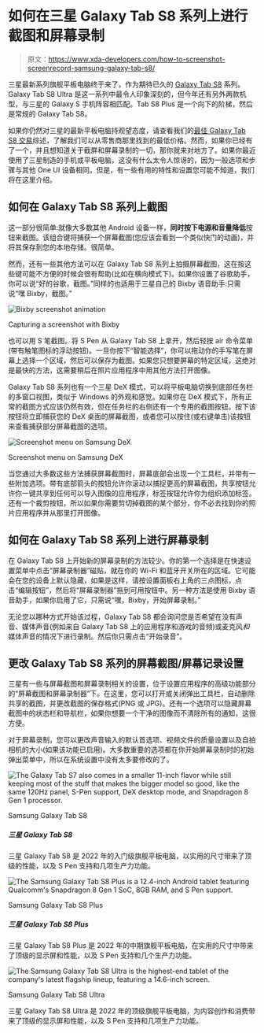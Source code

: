 # 如何在三星 Galaxy Tab S8 系列上进行截图和屏幕录制

> 原文：<https://www.xda-developers.com/how-to-screenshot-screenrecord-samsung-galaxy-tab-s8/>

三星最新系列旗舰平板电脑终于来了，作为期待已久的 [Galaxy Tab S8](https://www.xda-developers.com/samsung-galaxy-tab-s8-hands-on/) 系列。Galaxy Tab S8 Ultra 是这一系列中最令人印象深刻的，但今年还有另外两款机型，与三星的 Galaxy S 手机阵容相匹配。Tab S8 Plus 是一个向下的阶梯，然后是常规的 Galaxy Tab S8。

如果你仍然对三星的最新平板电脑持观望态度，请查看我们的[最佳 Galaxy Tab S8 交易](https://www.xda-developers.com/best-samsung-galaxy-tab-s8-deals/)综述，了解我们可以从零售商那里找到的最低价格。然而，如果你已经有了一个，并且想知道关于截屏和屏幕录制的一切，那你就来对地方了。如果你最近使用了三星制造的手机或平板电脑，这没有什么太令人惊讶的，因为一般选项和步骤与其他 One UI 设备相同。但是，有一些有用的特性和设置您可能不知道，我们将在这里介绍。

## 如何在 Galaxy Tab S8 系列上截图

这一部分很简单:就像大多数其他 Android 设备一样，**同时按下电源和音量降低**按钮来截图。该组合键将捕获一个屏幕截图(您应该会看到一个类似快门的动画)，并将其保存到您的本地存储。很简单。

然而，还有一些其他方法可以在 Galaxy Tab S8 系列上拍摄屏幕截图，这在按这些键可能不方便的时候会很有帮助(比如在横向模式下)。如果你设置了谷歌助手，你可以说“好的谷歌，截图。”同样的也适用于三星自己的 Bixby 语音助手:只需说“嘿 Bixby，截图。”

 <picture>![Bixby screenshot animation](img/c10585ff0327f1755cbbf7b38d3e6527.png)</picture> 

Capturing a screenshot with Bixby

也可以用 S 笔截图。将 S Pen 从 Galaxy Tab S8 上拿开，然后轻按 air 命令菜单(带有触笔图标的浮动按钮)。一旦你按下“智能选择”，你可以拖动你的手写笔在屏幕上选择一个区域，然后可以保存为截图。如果您只想要屏幕的特定区域，这绝对是最快的方法，这需要稍后在照片应用程序中用其他方法打开图像。

Galaxy Tab S8 系列也有一个三星 DeX 模式，可以将平板电脑切换到底部任务栏的多窗口视图，类似于 Windows 的外观和感觉。如果你在 DeX 模式下，所有正常的截图方式应该仍然有效，但在任务栏的右侧还有一个专用的截图按钮。按下该按钮将立即捕获您的 DeX 桌面的屏幕截图，或者您可以按住(或右键单击)该按钮来查看捕获部分屏幕截图的选项。

 <picture>![Screenshot menu on Samsung DeX](img/0e8339751b272e1481739e288ec24a1c.png)</picture> 

Screenshot menu on Samsung DeX

当您通过大多数这些方法捕获屏幕截图时，屏幕底部会出现一个工具栏，并带有一些附加选项。带有底部箭头的按钮允许你滚动以捕捉更高的屏幕截图，共享按钮允许你一键共享到任何可以导入图像的应用程序，标签按钮允许你为组织添加标签。还有一个裁剪按钮，所以如果你需要剪切掉截图的某个部分，你不必去找到你的照片应用程序并从那里打开图像。

## 如何在 Galaxy Tab S8 系列上进行屏幕录制

在 Galaxy Tab S8 上开始新的屏幕录制的方法较少。你的第一个选择是在快速设置菜单中点击“屏幕录制器”磁贴，就在你的 Wi-Fi 和蓝牙开关所在的区域。它可能会在您的设备上默认隐藏，如果是这样，请按设置面板右上角的三点图标，点击“编辑按钮”，然后将“屏幕录制器”拖到可用按钮中。另一种方法是使用 Bixby 语音助手，如果你启用了它，只需说“嘿，Bixby，开始屏幕录制。”

无论您以哪种方式开始该过程，Galaxy Tab S8 都会询问您是否希望在没有声音、媒体声音(例如来自 Galaxy Tab S8 上的应用程序和游戏的音频)或麦克风*和*媒体声音的情况下进行录制。然后你只需点击“开始录音”。

## 更改 Galaxy Tab S8 系列的屏幕截图/屏幕记录设置

三星有一些与屏幕截图和屏幕录制相关的设置，位于设置应用程序的高级功能部分的“屏幕截图和屏幕录制器”下。在这里，您可以打开或关闭弹出工具栏，自动删除共享的截图，并更改截图的保存格式(PNG 或 JPG)。还有一个选项可以隐藏屏幕截图中的状态栏和导航栏，如果你想要一个干净的图像而不清除所有的通知，这很方便。

对于屏幕录制，您可以更改声音输入的默认首选项、视频文件的质量设置以及自拍相机的大小(如果该功能已启用)。大多数重要的选项都在你开始屏幕录制时的初始弹出菜单中，所以在系统设置中没有太多要修改的了。

 <picture>![The Galaxy Tab S7 also comes in a smaller 11-inch flavor while still keeping most of the stuff that makes the bigger model so good, like the same 120Hz panel, S-Pen support, DeX desktop mode, and Snapdragon 8 Gen 1 processor.](img/1ccbfb041323bdb171b52011c6cdf3e4.png)</picture> 

Samsung Galaxy Tab S8

##### 三星 Galaxy Tab S8

三星 Galaxy Tab S8 是 2022 年的入门级旗舰平板电脑，以实用的尺寸带来了顶级的性能，以及 S Pen 支持和几项生产力功能。

 <picture>![The Samsung Galaxy Tab S8 Plus is a 12.4-inch Android tablet featuring Qualcomm's Snapdragon 8 Gen 1 SoC, 8GB RAM, and S Pen support.](img/98a68d25cc25a3d1fa2e3230c07728db.png)</picture> 

Samsung Galaxy Tab S8 Plus

##### 三星 Galaxy Tab S8 Plus

三星 Galaxy Tab S8 Plus 是 2022 年的中期旗舰平板电脑，在实用的尺寸中带来了顶级的显示屏和性能，以及 S Pen 支持和几个生产力功能。

 <picture>![The Samsung Galaxy Tab S8 Ultra is the highest-end tablet of the company's latest flagship lineup, featuring a 14.6-inch screen.](img/45c0b9e7d893667f6156a28462b30987.png)</picture> 

Samsung Galaxy Tab S8 Ultra

三星 Galaxy Tab S8 Ultra 是 2022 年的顶级旗舰平板电脑，为内容创作和消费带来了顶级的显示屏和性能，以及 S Pen 支持和几项生产力功能。